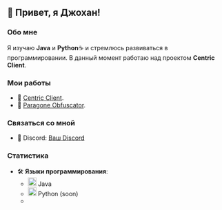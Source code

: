 ## 👋 Привет, я Джохан!

### Обо мне
Я изучаю **Java** и **Python**☕️ и стремлюсь развиваться в программировании. В данный момент работаю над проектом **Centric Client**.

### Мои работы
- 🌟 [Centric Client](https://discord.gg/JHYHqMUsYT).
- 🌟 [Paragone Obfuscator](https://discord.gg/JHYHqMUsYT).

### Связаться со мной
- 💬 Discord: [Ваш Discord](https://discord.com/users/645149664911425557)

### Статистика
- 🛠️ **Языки программирования**: 
  - <img src="https://tiniatov.ru/wp-content/uploads/a/f/c/afc39d2488aaf2a9c242ca3d23a128dd.png" alt="Java" width="20" height="20"> Java
  - <img src="https://beecoder.org/media/logo/python_beecoder.org.png" alt="Python (soon)" width="20" height="20"> Python (soon)
  - 
